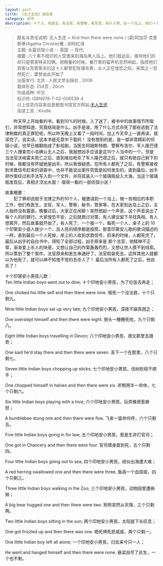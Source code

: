 ```yaml
---
layout: post
title: 《无人生还》读后感
category: 读书
description: 十个人，有医生，有法官，有警察，有军官，有仆人等，在一个岛上，他们一个接一个的死去，无人活着离开，是谁杀死他们了？
---
```


> 题名与责任说明: 无人生还 = And then there were none / (英)阿加莎·克里斯蒂(Agatha Christie)著 ; 祁阿红译 <br>
主题: 长篇侦探小说 -- 英国 -- 现代; <br>
摘要: 八个素不相识的人受邀来到海岛黑人岛上。他们抵达后，接待他们的却只是管家特夫妇俩。用晚餐的时候，餐厅里的留声机忽然响起，指控他们宾客以及管家夫妇这十人都曾犯有谋杀罪。众人正在惶恐之际，来宾之一忽然死亡，噩梦由此开始了 <br>
出版发行: 北京 : 人民文学出版社 , 2008   <br>
载体形态: 254页 ; 20cm  <br>
作品语种: 中文 <br>
标识符: ISBN978-7-02-006539-4 <br>
以上信息内容来自首都图书馆官方网站:[无人生还](http://primo.clcn.net.cn:1701/primo_library/libweb/action/display.do;jsessionid=509BE4ECD2D04B0B429E3D516831DB74?frbrVersion=4&tabs=detailsTab&ct=display&fn=search&doc=CLCN_ALEPH_CN000976926&indx=2&recIds=CLCN_ALEPH_CN000976926&recIdxs=1&elementId=1&renderMode=poppedOut&displayMode=full&frbrVersion=4&frbg=&&vl(23971421UI0)=title&dscnt=0&scp.scps=scope%3A%28ST%29+&mode=Basic&vid=ST&srt=rank&tab=default_tab&dum=true&vl(freeText0)=无人生还&dstmp=1530760549332) <br>
阅读工具：Kindle <br>

&#8195;&#8195;昨天早上开始看的书，看到10%的时候，入了迷了，被书中的故事情节所吸引，非常想知道，究竟结局是什么，凶手是谁，用了什么方式杀死了那些逃脱了法律制裁的真正罪犯呢。所以昨天晚上又看了一段时间，加上今天早上一直再读，就读完了。说实话，这本书是无意中下载的！ 没有想到的是，是一部非常精彩的侦探小说，也早已被翻拍成了影视剧。当医生阿姆斯特朗、警察布洛尔、军人隆巴德三个人搜查完小岛确认无人之后，我就想凶手应该是这10个人当中的一个。但是当法官沃格雷夫死亡之后，直到维拉枪杀了军人隆巴德之后，就只有她自己剩下的时候，我都没有怀疑她是凶手。所以我很疑惑。在所有人都死了之后，有警察接收到求救信号赶来的调查中，也并不能说出案件究竟是如何发生的。直到最后，凶手把作案经过和手法写入到一个文件，并将其装入一个玻璃瓶投入大海，当这个玻璃瓶发现后，真相才浮出水面！ 值得一看的一部侦探小说！

故事概要：<br>
&#8195;&#8195;犯了罪却逃脱于法律之外的10个人，被邀请到一个岛上，做一些相应的本职工作，他们有医生，法官，军人，警察，秘书，管家等，在大家到达岛上之后，主人始终没有露面，晚餐过后，大家正在闲聊！突然想起一个声音，这个声音说出了每个人的的罪行。大家惶恐不安，之后就商讨对策，有人建议留下寻找真相，有人想离开，然后故事就开始了，有人死了，一个接一个，每死一个人，桌子上的 10个印第安小瓷人就少一个，且人死的顺序都是按照，那首印第安儿歌的歌词描述的一样。直到最后一个人死掉，岸上的人收到求救信号，赶来的时候，人都死完了。  最后从凶手的自白书中，得知了全部过程。凶手原来是 那个法官，他精神不正常，渐渐爱上杀人的快感，又想让自己的作案轰轰烈烈，又想让世人摸不到线索。所以策划了整个案件。法官原来和医生串通好了，法官假装死去，这样其他人就都以为他死了，就可以神不知鬼不觉的去杀人了！ 最后当所有人都死了之后，他自杀了！ 

十个印第安小男孩儿歌：<br>
Ten little Indian boys went out to dine;
十个印地安小男孩，为了吃饭去奔走；

One choked his little self and then there were nine.
噎死一个没法救，十个只剩九。

Nine little Indian boys sat up very late;
九个印地安小男孩，深夜不寐真困乏；

One overslept himself and then there were eight.
倒头一睡睡死啦，九个只剩八。

Eight little Indian boys travelling in Devon;
八个印地安小男孩，德文郡里去猎奇；

One said he'd stay there and then there were seven.
丢下一个在那里，八个只剩七。

Seven little Indian boys chopping up sticks;
七个印地安小男孩，伐树砍枝不顺手；

One chopped himself in halves and then there were six.
斧劈两半一命休，七个只剩六。

Six little Indian boys playing with a hive;
六个印地安小男孩，玩弄蜂房惹蜂怒；

A bumblebee stung one and then there were five.
飞来一蛰命呜呼，六个只剩五。

Five little Indian boys going in for law;
五个印地安小男孩，惹是生非打官司；

One got in Chancery and then there were four.
官司缠身直到死，五个只剩四。

Four little Indian boys going out to sea;
四个印地安小男孩，结伙出海遭大难；

A red herring swallowed one and then there were three.
鱼吞一个血斑斑，四个只剩三。

Three little Indian boys walking in the Zoo;
三个印地安小男孩，动物园里遭祸殃；

A big bear hugged one and then there were two.
狗熊突然从天降，三个只剩两。

Two little Indian boys sitting in the sun;
两个印地安小男孩，太阳底下长叹息；

One got frizzled up and then there was one.
晒死烤死悲戚戚，两个只剩一。

One little Indian boy left all alone;
一个印地安小男孩，归去来兮只一人；

He went and hanged himself and then there were none.
悬梁自尽了此生，一个也不剩。

